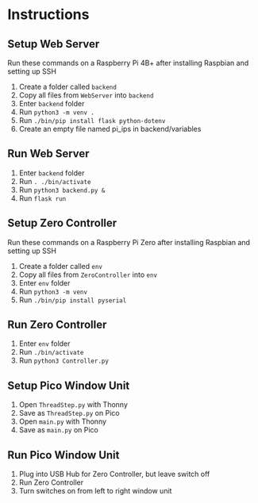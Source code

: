 # Instructions

## Setup Web Server
Run these commands on a Raspberry Pi 4B+ after installing Raspbian and setting up SSH
1. Create a folder called <code>backend</code>
2. Copy all files from <code>WebServer</code> into <code>backend</code>
3. Enter <code>backend</code> folder
4. Run <code>python3 -m venv .</code>
5. Run <code>./bin/pip install flask python-dotenv</code>
6. Create an empty file named pi_ips in backend/variables 

## Run Web Server
1. Enter <code>backend</code> folder
2. Run <code>. ./bin/activate</code>
3. Run <code>python3 backend.py &</code>
4. Run <code>flask run</code>

## Setup Zero Controller
Run these commands on a Raspberry Pi Zero after installing Raspbian and setting up SSH
1. Create a folder called <code>env</code>
2. Copy all files from <code>ZeroController</code> into <code>env</code>
3. Enter <code>env</code> folder
4. Run <code>python3 -m venv</code>
5. Run <code>./bin/pip install pyserial</code>

## Run Zero Controller
1. Enter <code>env</code> folder
2. Run <code>./bin/activate</code>
3. Run <code>python3 Controller.py</code>

## Setup Pico Window Unit
1. Open <code>ThreadStep.py</code> with Thonny
2. Save as <code>ThreadStep.py</code> on Pico
3. Open <code>main.py</code> with Thonny
4. Save as <code>main.py</code> on Pico

## Run Pico Window Unit
1. Plug into USB Hub for Zero Controller, but leave switch off
2. Run Zero Controller
3. Turn switches on from left to right window unit
